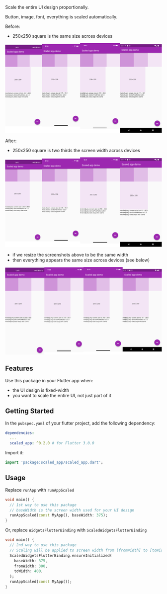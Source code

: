 <!-- 
This README describes the package. If you publish this package to pub.dev,
this README's contents appear on the landing page for your package.

For information about how to write a good package README, see the guide for
[writing package pages](https://dart.dev/guides/libraries/writing-package-pages). 

For general information about developing packages, see the Dart guide for
[creating packages](https://dart.dev/guides/libraries/create-library-packages)
and the Flutter guide for
[developing packages and plugins](https://flutter.dev/developing-packages). 
-->

Scale the entire UI design proportionally.

Button, image, font, everything is scaled automatically.

Before:
- 250x250 square is the same size across devices

![Screenshots of the same design before scaling](https://raw.githubusercontent.com/LastMonopoly/scaled_app/master/doc/Before.png "Screenshots before scaling")
  
After:
- 250x250 square is two thirds the screen width across devices

![Screenshots of the same design after scaling](https://raw.githubusercontent.com/LastMonopoly/scaled_app/master/doc/After.png "Screenshots after scaling")

- if we resize the screenshots above to be the same width
- then everything appears the same size across devices (see below)

![Resized screenshots of the same design after scaling](https://raw.githubusercontent.com/LastMonopoly/scaled_app/master/doc/After_2.png "Resized screenshots after scaling")


## Features

Use this package in your Flutter app when:

- the UI design is fixed-width
- you want to scale the entire UI, not just part of it

## Getting Started

In the `pubspec.yaml` of your flutter project, add the following dependency:

```yaml
dependencies:
  ...
  scaled_app: ^0.2.0 # for Flutter 3.0.0
```

Import it:

```dart
import 'package:scaled_app/scaled_app.dart';
```

## Usage

Replace `runApp` with `runAppScaled`
```dart
void main() {
  // 1st way to use this package
  // baseWidth is the screen width used for your UI design
  runAppScaled(const MyApp(), baseWidth: 375);
}
```
Or, replace `WidgetsFlutterBinding` with `ScaledWidgetsFlutterBinding`
```dart
void main() {
  // 2nd way to use this package
  // Scaling will be applied to screen width from [fromWidth] to [toWidth].
  ScaledWidgetsFlutterBinding.ensureInitialized(
    baseWidth: 375,
    fromWidth: 300,
    toWidth: 400,
  );
  runAppScaled(const MyApp());
}
```

<!-- ## Additional information

TODO: Tell users more about the package: where to find more information, how to 
contribute to the package, how to file issues, what response they can expect 
from the package authors, and more. -->
